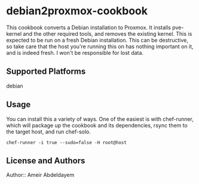 # debian2proxmox-cookbook
This cookbook converts a Debian installation to Proxmox.  It installs pve-kernel
and the other required tools, and removes the existing kernel.  This is expected
to be run on a fresh Debian installation.  This can be destructive, so take care
that the host you're running this on has nothing important on it, and is indeed
fresh.  I won't be responsible for lost data.

## Supported Platforms

debian

## Usage
You can install this a variety of ways.  One of the easiest is with chef-runner,
which will package up the cookbook and its dependencies, rsync them to the target
host, and run chef-solo.

`chef-runner -i true --sudo=false -H root@host`

## License and Authors

Author:: Ameir Abdeldayem
